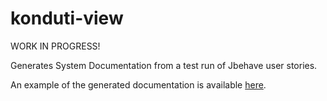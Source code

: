 konduti-view
============
WORK IN PROGRESS! 

Generates System Documentation from a test run of Jbehave user stories.


An example of the generated documentation is available [here](http://plasma147.github.com/konduti-view/site/).
